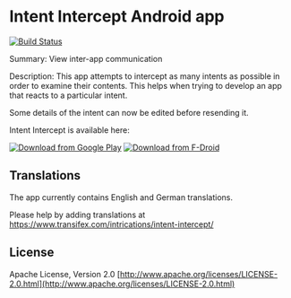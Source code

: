 Intent Intercept Android app
================

[![Build Status](https://travis-ci.org/intrications/intent-intercept.svg?branch=master)](https://travis-ci.org/intrications/intent-intercept)

Summary: View inter-app communication

Description:
This app attempts to intercept as many intents as possible in order to examine
their contents. This helps when trying to develop an app that reacts to a
particular intent.

Some details of the intent can now be edited before resending it.

Intent Intercept is available here:

[![Download from Google Play](http://www.android.com/images/brand/android_app_on_play_large.png "Download from Google Play")](https://play.google.com/store/apps/details?id=uk.co.ashtonbrsc.android.intentintercept)
[![Download from F-Droid](https://camo.githubusercontent.com/7df0eafa4433fa4919a56f87c3d99cf81b68d01c/68747470733a2f2f662d64726f69642e6f72672f77696b692f696d616765732f632f63342f462d44726f69642d627574746f6e5f617661696c61626c652d6f6e2e706e67 "Download from F-Droid")](https://f-droid.org/repository/browse/?fdid=uk.co.ashtonbrsc.android.intentintercept)

## Translations

The app currently contains English and German translations.

Please help by adding translations at https://www.transifex.com/intrications/intent-intercept/

## License
Apache License, Version 2.0
[http://www.apache.org/licenses/LICENSE-2.0.html](http://www.apache.org/licenses/LICENSE-2.0.html)
